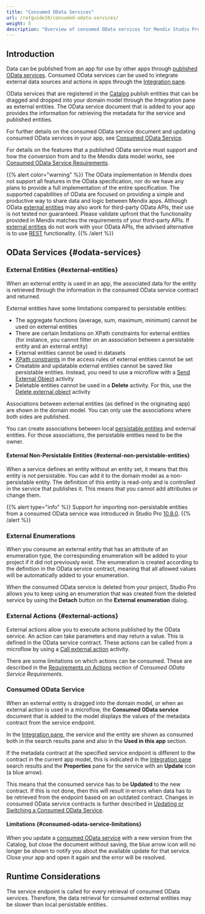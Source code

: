 ```yaml
---
title: "Consumed OData Services"
url: /refguide10/consumed-odata-services/
weight: 5
description: "Overview of consumed OData services for Mendix Studio Pro"
---
```


## Introduction

Data can be published from an app for use by other apps through [published OData services](/refguide10/published-odata-services/). Consumed OData services can be used to integrate external data sources and actions in apps through the [Integration pane](/refguide10/integration-pane/).

OData services that are registered in the [Catalog](/catalog/) publish entities that can be dragged and dropped into your domain model through the Integration pane as external entities. The OData service document that is added to your app provides the information for retrieving the metadata for the service and published entities.

For further details on the consumed OData service document and updating consumed OData services in your app, see [Consumed OData Service](/refguide10/consumed-odata-service/).

For details on the features that a published OData service must support and how the conversion from and to the Mendix data model works, see [Consumed OData Service Requirements](/refguide10/consumed-odata-service-requirements/).

{{% alert color="warning" %}}
The OData implementation in Mendix does not support all features in the OData specification, nor do we have any plans to provide a full implementation of the entire specification. The supported capabilities of OData are focused on providing a simple and productive way to share data and logic between Mendix apps. Although OData [external entities](/refguide10/external-entities/) may also work for third-party OData APIs, their use is not tested nor guaranteed. Please validate upfront that the functionality provided in Mendix matches the requirements of your third-party APIs. If [external entities](/refguide10/external-entities/) do not work with your OData APIs, the advised alternative is to use [REST](/refguide10/consumed-rest-services/) functionality.
{{% /alert %}}

## OData Services {#odata-services}

### External Entities {#external-entities}

When an external entity is used in an app, the associated data for the entity is retrieved through the information in the consumed OData service contract and returned.

External entities have some limitations compared to persistable entities:

* The aggregate functions (average, sum, maximum, minimum) cannot be used on external entities
* There are certain limitations on XPath constraints for external entities (for instance, you cannot filter on an association between a persistable entity and an external entity)
* External entities cannot be used in datasets
* [XPath constraints](/refguide10/xpath-constraints/) in the access rules of external entities cannot be set
* Creatable and updatable external entities cannot be saved like persistable entities. Instead, you need to use a microflow with a [Send External Object](/refguide10/send-external-object/) activity
* Deletable entities cannot be used in a **Delete** activity. For this, use the [Delete external object](/refguide10/delete-external-object/) activity

Associations between external entities (as defined in the originating app) are shown in the domain model. You can only use the associations where both sides are published.

You can create associations between local [persistable entities](/refguide10/persistability/#persistable) and external entities. For those associations, the persistable entities need to be the owner.

#### External Non-Persistable Entities {#external-non-persistable-entities}

When a service defines an entity without an entity set, it means that this entity is not persistable. You can add it to the domain model as a non-persistable entity.
The definition of this entity is read-only and is controlled in the service that publishes it. This means that you cannot add attributes or change them.

{{% alert type="info" %}}
Support for importing non-persistable entities from a consumed OData service was introduced in Studio Pro [10.8.0](/releasenotes/studio-pro/10.8/).
{{% /alert %}}

### External Enumerations

When you consume an external entity that has an attribute of an enumeration type, the corresponding enumeration will be added to your project if it did not previously exist. The enumeration is created according to the definition in the OData service contract, meaning that all allowed values will be automatically added to your enumeration.

When the consumed OData service is deleted from your project, Studio Pro allows you to keep using an enumeration that was created from the deleted service by using the **Detach** button on the **External enumeration** dialog.

### External Actions {#external-actions}

External actions allow you to execute actions published by the OData service. An action can take parameters and may return a value. This is defined in the OData service contract. These actions can be called from a microflow by using a [Call external action](/refguide10/call-external-action/) activity.

There are some limitations on which actions can be consumed. These are described in the [Requirements on Actions](/refguide10/consumed-odata-service-requirements/#actions) section of *Consumed OData Service Requirements*.

### Consumed OData Service

When an external entity is dragged into the domain model, or when an external action is used in a microflow, the  **Consumed OData service** document that is added to the model displays the values of the metadata contract from the service endpoint.

In the [Integration pane](/refguide10/integration-pane/), the service and the entity are shown as consumed both in the search results pane and also in the **Used in this app** section.

If the metadata contract at the specified service endpoint is different to the contract in the current app model, this is indicated in the [Integration pane](/refguide10/integration-pane/) search results and the **Properties** pane for the service with an **Update** icon (a blue arrow).

This means that the consumed service has to be **Updated** to the new contract. If this is not done, then this will result in errors when data has to be retrieved from the endpoint based on an outdated contract. Changes in consumed OData service contracts is further described in [Updating or Switching a Consumed OData Service](/refguide10/consumed-odata-service/#updating).

#### Limitations {#consumed-odata-service-limitations}

When you update a [consumed OData service](/refguide10/consumed-odata-service/) with a new version from the Catalog, but close the document without saving, the blue arrow icon will no longer be shown to notify you about the available update for that service. Close your app and open it again and the error will be resolved.

## Runtime Considerations

The service endpoint is called for every retrieval of consumed OData services. Therefore, the data retrieval for consumed external entities may be slower than local persistable entities.
